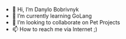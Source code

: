 - 👋 Hi, I’m Danylo Bobrivnyk 
- 🌱 I’m currently learning GoLang
- 💞️ I’m looking to collaborate on Pet Projects
- 📫 How to reach me via Internet ;)

<!---
dbobrivnykObj/dbobrivnykObj is a ✨ special ✨ repository because its `README.md` (this file) appears on your GitHub profile.
You can click the Preview link to take a look at your changes.
--->
